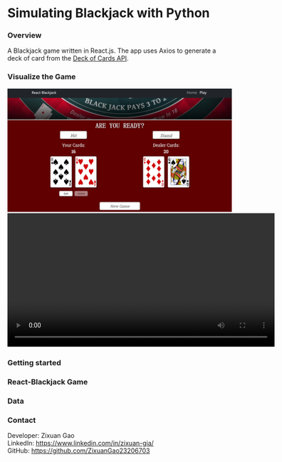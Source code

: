 # Simulating Blackjack with Python


### Overview  
A Blackjack game written in React.js. The app uses Axios to generate a deck of card 
from the [Deck of Cards API](https://deckofcardsapi.com/).  


### Visualize the Game
![](src/blackjack-screenshot.jpg)
<video width="600" controls>
  <source src=""C:/BlackjackModify/src/React-Blackjack.mp4"" type="video/mp4">
  </video>

### Getting started
 

### React-Blackjack Game


### Data


### Contact  
Developer: Zixuan Gao               
LinkedIn: https://www.linkedin.com/in/zixuan-gia/   
GitHub: https://github.com/ZixuanGao23206703




